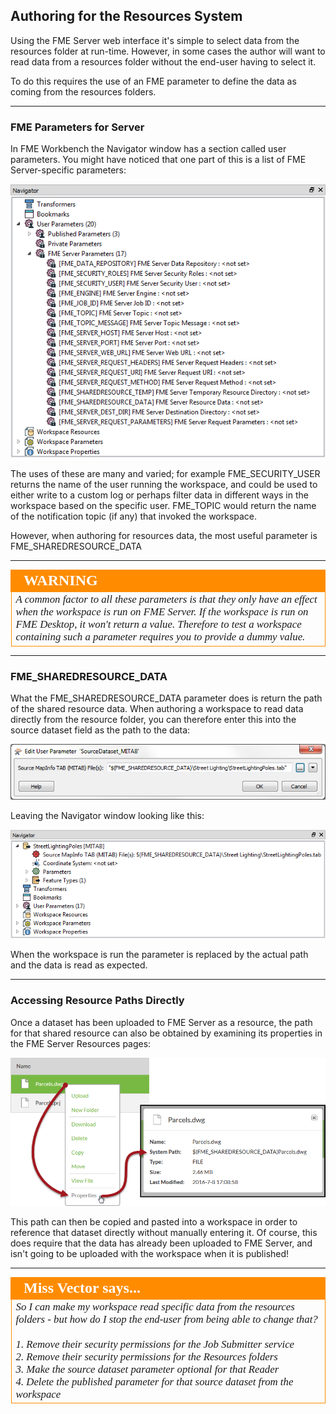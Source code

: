 ## Authoring for the Resources System ##

Using the FME Server web interface it's simple to select data from the resources folder at run-time. However, in some cases the author will want to read data from a resources folder without the end-user having to select it. 

To do this requires the use of an FME parameter to define the data as coming from the resources folders. 

---

### FME Parameters for Server ###

In FME Workbench the Navigator window has a section called user parameters. You might have noticed that one part of this is a list of FME Server-specific parameters:

![](./Images/Img2.22.FMEParametersForServerInWB.png)

The uses of these are many and varied; for example FME&#95;SECURITY&#95;USER returns the name of the user running the workspace, and could be used to either write to a custom log or perhaps filter data in different ways in the workspace based on the specific user. FME&#95;TOPIC would return the name of the notification topic (if any) that invoked the workspace.

However, when authoring for resources data, the most useful parameter is FME&#95;SHAREDRESOURCE&#95;DATA

---

<!--Warning Section--> 

<table style="border-spacing: 0px">
<tr>
<td style="vertical-align:middle;background-color:darkorange;border: 2px solid darkorange">
<i class="fa fa-exclamation-triangle fa-lg fa-pull-left fa-fw" style="color:white;padding-right: 12px;vertical-align:text-top"></i>
<span style="color:white;font-size:x-large;font-weight: bold;font-family:serif">WARNING</span>
</td>
</tr>

<tr>
<td style="border: 1px solid darkorange">
<span style="font-family:serif; font-style:italic; font-size:larger">
A common factor to all these parameters is that they only have an effect when the workspace is run on FME Server. If the workspace is run on FME Desktop, it won't return a value. Therefore to test a workspace containing such a parameter requires you to provide a dummy value.
</span>
</td>
</tr>
</table>

---

### FME&#95;SHAREDRESOURCE&#95;DATA ###

What the FME&#95;SHAREDRESOURCE&#95;DATA parameter does is return the path of the shared resource data. When authoring a workspace to read data directly from the resource folder, you can therefore enter this into the source dataset field as the path to the data:

![](./Images/Img2.23.FMEParametersForServerInSourceDataset.png)

Leaving the Navigator window looking like this:

![](./Images/Img2.24.FMEParametersForServerInSourceNav.png)

When the workspace is run the parameter is replaced by the actual path and the data is read as expected.

---

### Accessing Resource Paths Directly ###

Once a dataset has been uploaded to FME Server as a resource, the path for that shared resource can also be obtained by examining its properties in the FME Server Resources pages:

![](./Images/Img2.71.ResourceProperties.png)

This path can then be copied and pasted into a workspace in order to reference that dataset directly without manually entering it. Of course, this does require that the data has already been uploaded to FME Server, and isn't going to be uploaded with the workspace when it is published!

---

<!--Person X Says Section-->

<table style="border-spacing: 0px">
<tr>
<td style="vertical-align:middle;background-color:darkorange;border: 2px solid darkorange">
<i class="fa fa-quote-left fa-lg fa-pull-left fa-fw" style="color:white;padding-right: 12px;vertical-align:text-top"></i>
<span style="color:white;font-size:x-large;font-weight: bold;font-family:serif">Miss Vector says...</span>
</td>
</tr>

<tr>
<td style="border: 1px solid darkorange">
<span style="font-family:serif; font-style:italic; font-size:larger">
So I can make my workspace read specific data from the resources folders - but how do I stop the end-user from being able to change that?
<br><br>1. Remove their security permissions for the Job Submitter service
<br>2. Remove their security permissions for the Resources folders
<br>3. Make the source dataset parameter optional for that Reader
<br>4. Delete the published parameter for that source dataset from the workspace
</span>
</td>
</tr>
</table>

